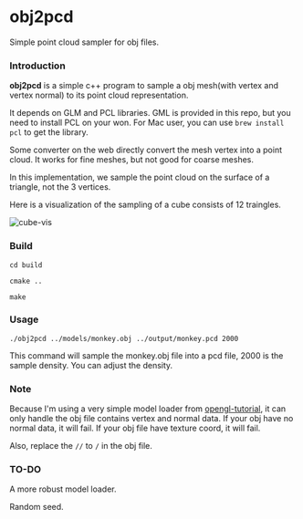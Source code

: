 # obj2pcd
Simple point cloud sampler for obj files.
### Introduction

**obj2pcd** is a simple c++ program to sample a obj mesh(with vertex and vertex normal) to its point cloud representation. 

It depends on GLM and PCL libraries. GML is provided in this repo, but you need to install PCL on your won. For Mac user, you can use `brew install pcl` to get the library.

Some converter on the web directly convert the mesh vertex into a point cloud. It works for fine meshes, but not good for coarse meshes.

In this implementation, we sample the point cloud on the surface of a triangle, not the 3 vertices.

Here is a visualization of the sampling of a cube consists of 12 traingles.

![cube-vis](https://i.imgur.com/hnjpgQ1.png?1)

### Build

`cd build`

`cmake ..`

`make`

### Usage

`./obj2pcd ../models/monkey.obj ../output/monkey.pcd 2000`

This command will sample the monkey.obj file into a pcd file, 2000 is the sample density. You can adjust the density.

### Note

Because I'm using a very simple model loader from [opengl-tutorial](opengl-tutorial.org), it can only handle the obj file contains vertex and normal data. If your obj have no normal data, it will fail. If your obj file have texture coord, it will fail. 

Also, replace the `//` to `/` in the obj file.

### TO-DO

A more robust model loader.

Random seed.
